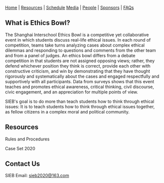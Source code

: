 [Home](https://sieb2020.github.io) | [Resources](https://sieb2020.github.io/resources) | [Schedule](https://sieb2020.github.io/schedule) [Media](https://sieb2020.github.io/media) | [People](https://sieb2020.github.io/people) | [Sponsors](https://sieb2020.github.io/sponsors) | [FAQs](https://sieb2020.github.io/faqs)

## What is Ethics Bowl?

The Shanghai Interschool Ethics Bowl is a competitive yet collaborative event in which students discuss real-life ethical issues. In each round of competition, teams take turns analyzing cases about complex ethical dilemmas and responding to questions and comments from the other team and from a panel of judges. An ethics bowl differs from a debate competition in that students are not assigned opposing views; rather, they defend whichever position they think is correct, provide each other with constructive criticism, and win by demonstrating that they have thought rigorously and systematically about the cases and engaged respectfully and supportively with all participants. Data from surveys shows that this event teaches and promotes ethical awareness, critical thinking, civil discourse, civic engagement, and an appreciation for multiple points of view.

SIEB's goal is to do more than teach students how to think through ethical issues: It is to teach students how to think through ethical issues together, as fellow citizens in a complex moral and political community.

## Resources

Rules and Procedures

Case Set 2020

## Contact Us

SIEB Email: sieb2020@163.com  

